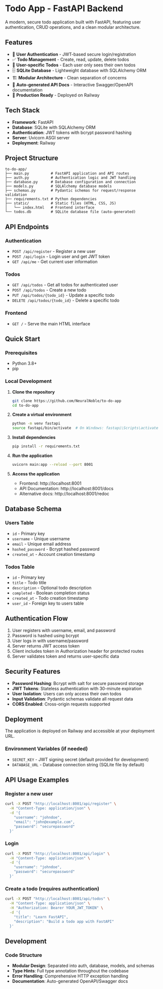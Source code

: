 # Todo App - FastAPI Backend

A modern, secure todo application built with FastAPI, featuring user authentication, CRUD operations, and a clean modular architecture.

## Features

- 🔐 **User Authentication** - JWT-based secure login/registration
- ✅ **Todo Management** - Create, read, update, delete todos
- 👤 **User-specific Todos** - Each user only sees their own todos
- 🗄️ **SQLite Database** - Lightweight database with SQLAlchemy ORM
- 🏗️ **Modular Architecture** - Clean separation of concerns
- 📝 **Auto-generated API Docs** - Interactive Swagger/OpenAPI documentation
- 🚀 **Production Ready** - Deployed on Railway

## Tech Stack

- **Framework**: FastAPI
- **Database**: SQLite with SQLAlchemy ORM
- **Authentication**: JWT tokens with bcrypt password hashing
- **Server**: Uvicorn ASGI server
- **Deployment**: Railway

## Project Structure

```
to-do-app/
├── main.py          # FastAPI application and API routes
├── auth.py          # Authentication logic and JWT handling
├── database.py      # Database configuration and connection
├── models.py        # SQLAlchemy database models
├── schemas.py       # Pydantic schemas for request/response validation
├── requirements.txt # Python dependencies
├── static/          # Static files (HTML, CSS, JS)
│   └── index.html   # Frontend interface
└── todos.db         # SQLite database file (auto-generated)
```

## API Endpoints

### Authentication
- `POST /api/register` - Register a new user
- `POST /api/login` - Login user and get JWT token
- `GET /api/me` - Get current user information

### Todos
- `GET /api/todos` - Get all todos for authenticated user
- `POST /api/todos` - Create a new todo
- `PUT /api/todos/{todo_id}` - Update a specific todo
- `DELETE /api/todos/{todo_id}` - Delete a specific todo

### Frontend
- `GET /` - Serve the main HTML interface

## Quick Start

### Prerequisites
- Python 3.8+
- pip

### Local Development

1. **Clone the repository**
   ```bash
   git clone https://github.com/NeuralNoble/to-do-app
   cd to-do-app
   ```

2. **Create a virtual environment**
   ```bash
   python -m venv fastapi
   source fastapi/bin/activate  # On Windows: fastapi\Scripts\activate
   ```

3. **Install dependencies**
   ```bash
   pip install -r requirements.txt
   ```

4. **Run the application**
   ```bash
   uvicorn main:app --reload --port 8001
   ```

5. **Access the application**
   - Frontend: http://localhost:8001
   - API Documentation: http://localhost:8001/docs
   - Alternative docs: http://localhost:8001/redoc

## Database Schema

### Users Table
- `id` - Primary key
- `username` - Unique username
- `email` - Unique email address
- `hashed_password` - Bcrypt hashed password
- `created_at` - Account creation timestamp

### Todos Table
- `id` - Primary key
- `title` - Todo title
- `description` - Optional todo description
- `completed` - Boolean completion status
- `created_at` - Todo creation timestamp
- `user_id` - Foreign key to users table

## Authentication Flow

1. User registers with username, email, and password
2. Password is hashed using bcrypt
3. User logs in with username/password
4. Server returns JWT access token
5. Client includes token in Authorization header for protected routes
6. Server validates token and returns user-specific data

## Security Features

- **Password Hashing**: Bcrypt with salt for secure password storage
- **JWT Tokens**: Stateless authentication with 30-minute expiration
- **User Isolation**: Users can only access their own todos
- **Input Validation**: Pydantic schemas validate all request data
- **CORS Enabled**: Cross-origin requests supported

## Deployment

The application is deployed on Railway and accessible at your deployment URL.

### Environment Variables (if needed)
- `SECRET_KEY` - JWT signing secret (default provided for development)
- `DATABASE_URL` - Database connection string (SQLite file by default)

## API Usage Examples

### Register a new user
```bash
curl -X POST "http://localhost:8001/api/register" \
  -H "Content-Type: application/json" \
  -d '{
    "username": "johndoe",
    "email": "john@example.com",
    "password": "securepassword"
  }'
```

### Login
```bash
curl -X POST "http://localhost:8001/api/login" \
  -H "Content-Type: application/json" \
  -d '{
    "username": "johndoe",
    "password": "securepassword"
  }'
```

### Create a todo (requires authentication)
```bash
curl -X POST "http://localhost:8001/api/todos" \
  -H "Content-Type: application/json" \
  -H "Authorization: Bearer YOUR_JWT_TOKEN" \
  -d '{
    "title": "Learn FastAPI",
    "description": "Build a todo app with FastAPI"
  }'
```

## Development

### Code Structure
- **Modular Design**: Separated into auth, database, models, and schemas
- **Type Hints**: Full type annotation throughout the codebase
- **Error Handling**: Comprehensive HTTP exception handling
- **Documentation**: Auto-generated OpenAPI/Swagger docs


